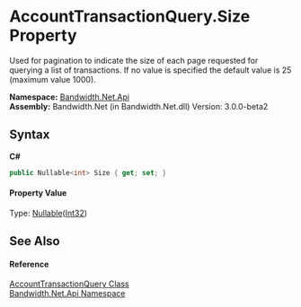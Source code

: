 ﻿# AccountTransactionQuery.Size Property 
 

Used for pagination to indicate the size of each page requested for querying a list of transactions. If no value is specified the default value is 25 (maximum value 1000).

**Namespace:**&nbsp;<a href ="N_Bandwidth_Net_Api.md">Bandwidth.Net.Api</a><br />**Assembly:**&nbsp;Bandwidth.Net (in Bandwidth.Net.dll) Version: 3.0.0-beta2

## Syntax

**C#**<br />
``` C#
public Nullable<int> Size { get; set; }
```


#### Property Value
Type: <a href="http://msdn2.microsoft.com/en-us/library/b3h38hb0" target="_blank">Nullable</a>(<a href="http://msdn2.microsoft.com/en-us/library/td2s409d" target="_blank">Int32</a>)

## See Also


#### Reference
<a href ="T_Bandwidth_Net_Api_AccountTransactionQuery.md">AccountTransactionQuery Class</a><br /><a href ="N_Bandwidth_Net_Api.md">Bandwidth.Net.Api Namespace</a><br />